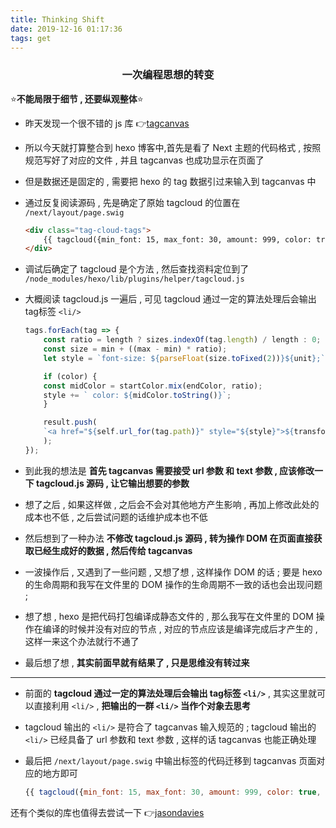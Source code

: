 ```yaml
---
title: Thinking Shift
date: 2019-12-16 01:17:36
tags: get
---
```


### <center>一次编程思想的转变</center>

⭐**不能局限于细节 , 还要纵观整体**⭐

- 昨天发现一个很不错的 js 库 👉[tagcanvas](http://www.goat1000.com/tagcanvas.php)

- 所以今天就打算整合到 hexo 博客中,首先是看了 Next 主题的代码格式 , 按照规范写好了对应的文件 , 并且 tagcanvas 也成功显示在页面了

- 但是数据还是固定的 , 需要把 hexo 的 tag 数据引过来输入到 tagcanvas 中

- 通过反复阅读源码 , 先是确定了原始 tagcloud 的位置在 `/next/layout/page.swig` 

    ```html
    <div class="tag-cloud-tags">
        {{ tagcloud({min_font: 15, max_font: 30, amount: 999, color: true, start_color: '#827878', end_color: '#000000'}) }}
    </div>

    ```

- 调试后确定了 tagcloud 是个方法 , 然后查找资料定位到了 `/node_modules/hexo/lib/plugins/helper/tagcloud.js`

- 大概阅读 tagcloud.js 一遍后 , 可见 tagcloud 通过一定的算法处理后会输出 tag标签 `<li/>`

    ```js
    tags.forEach(tag => {
        const ratio = length ? sizes.indexOf(tag.length) / length : 0;
        const size = min + ((max - min) * ratio);
        let style = `font-size: ${parseFloat(size.toFixed(2))}${unit};`;

        if (color) {
        const midColor = startColor.mix(endColor, ratio);
        style += ` color: ${midColor.toString()}`;
        }

        result.push(
        `<a href="${self.url_for(tag.path)}" style="${style}">${transform ? transform(tag.name) : tag.name}</a>`
        );
    });
    ```
<!-- more -->
- 到此我的想法是 **首先 tagcanvas 需要接受 url 参数 和 text 参数 , 应该修改一下 tagcloud.js 源码 , 让它输出想要的参数**

- 想了之后 , 如果这样做 , 之后会不会对其他地方产生影响 , 再加上修改此处的成本也不低 , 之后尝试问题的话维护成本也不低

- 然后想到了一种办法 **不修改 tagcloud.js 源码 , 转为操作 DOM 在页面直接获取已经生成好的数据 , 然后传给 tagcanvas**

- 一波操作后 , 又遇到了一些问题 , 又想了想 , 这样操作 DOM 的话 ; 要是 hexo 的生命周期和我写在文件里的 DOM 操作的生命周期不一致的话也会出现问题 ; 

- 想了想 , hexo 是把代码打包编译成静态文件的 , 那么我写在文件里的 DOM 操作在编译的时候并没有对应的节点 , 对应的节点应该是编译完成后才产生的 , 这样一来这个办法就行不通了

- 最后想了想 , **其实前面早就有结果了 , 只是思维没有转过来**

---

- 前面的 **tagcloud 通过一定的算法处理后会输出 tag标签 `<li/>`** , 其实这里就可以直接利用 `<li/>` , **把输出的一群 `<li/>` 当作个对象去思考** 

- tagcloud 输出的 `<li/>` 是符合了 tagcanvas 输入规范的 ; tagcloud 输出的 `<li/>` 已经具备了 url 参数和 text 参数 , 这样的话 tagcanvas 也能正确处理

- 最后把 `/next/layout/page.swig` 中输出标签的代码迁移到 tagcanvas 页面对应的地方即可

    ```js
    {{ tagcloud({min_font: 15, max_font: 30, amount: 999, color: true, start_color: '#827878', end_color: '#000000'}) }}
    ```



还有个类似的库也值得去尝试一下 👉[jasondavies](https://www.jasondavies.com)